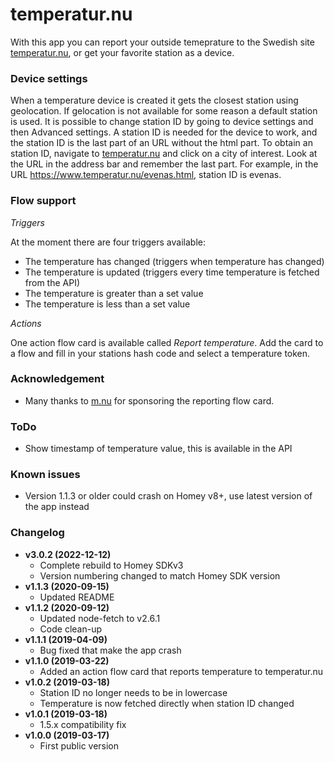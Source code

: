 # temperatur.nu
With this app you can report your outside temeprature to the Swedish site [temperatur.nu](http://www.temperatur.nu), or get your favorite station as a device.

### Device settings
When a temperature device is created it gets the closest station using geolocation. If gelocation is not available for some reason a default station is used. It is possible to change station ID by going to device settings and then Advanced settings. A station ID is needed for the device to work, and the station ID is the last part of an URL without the html part. To obtain an station ID, navigate to [temperatur.nu](http://www.temperatur.nu) and click on a city of interest. Look at the URL in the address bar and remember the last part. For example, in the URL https://www.temperatur.nu/evenas.html, station ID is evenas.

### Flow support
*Triggers*

At the moment there are four triggers available: 
- The temperature has changed (triggers when temperature has changed) 
- The temperature is updated (triggers every time temperature is fetched from the API)
- The temperature is greater than a set value
- The temperature is less than a set value

*Actions*

One action flow card is available called *Report temperature*. Add the card to a flow and fill in your stations hash code and select a temperature token.

### Acknowledgement
 - Many thanks to [m.nu](http://www.m.nu) for sponsoring the reporting flow card.

### ToDo
- Show timestamp of temperature value, this is available in the API

### Known issues
- Version 1.1.3 or older could crash on Homey v8+, use latest version of the app instead

### Changelog
- **v3.0.2 (2022-12-12)**
  - Complete rebuild to Homey SDKv3
  - Version numbering changed to match Homey SDK version
- **v1.1.3 (2020-09-15)**
  - Updated README
- **v1.1.2 (2020-09-12)**
  - Updated node-fetch to v2.6.1
  - Code clean-up
- **v1.1.1 (2019-04-09)**
  - Bug fixed that make the app crash
- **v1.1.0 (2019-03-22)**
  - Added an action flow card that reports temperature to temperatur.nu
- **v1.0.2 (2019-03-18)**
  - Station ID no longer needs to be in lowercase
  - Temperature is now fetched directly when station ID changed
- **v1.0.1 (2019-03-18)**
  - 1.5.x compatibility fix
- **v1.0.0 (2019-03-17)**
  - First public version
